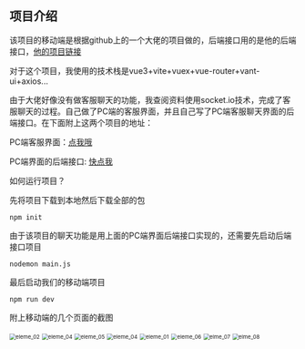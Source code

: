 ## 项目介绍

该项目的移动端是根据github上的一个大佬的项目做的，后端接口用的是他的后端接口，[他的项目链接](https://github.com/bailicangdu/vue2-elm)

对于这个项目，我使用的技术栈是vue3+vite+vuex+vue-router+vant-ui+axios...

由于大佬好像没有做客服聊天的功能，我查阅资料使用socket.io技术，完成了客服聊天的过程。自己做了PC端的客服界面，并且自己写了PC端客服聊天界面的后端接口。在下面附上这两个项目的地址：

PC端客服界面：[点我哦](https://github.com/ce-zhou/elme_service)

PC端界面的后端接口: [快点我](https://github.com/ce-zhou/eleme_socket)

如何运行项目？

先将项目下载到本地然后下载全部的包

```
npm init
```

由于该项目的聊天功能是用上面的PC端界面后端接口实现的，还需要先启动后端接口项目

```
nodemon main.js
```

最后启动我们的移动端项目

```
npm run dev
```

附上移动端的几个页面的截图



<img src="C:\Users\86158\Pictures\Saved Pictures\eleme_02.png" alt="eleme_02" style="zoom: 67%;" />

<img src="C:\Users\86158\Pictures\Saved Pictures\eleme_04.png" alt="eleme_04" style="zoom:67%;" />

<img src="C:\Users\86158\Pictures\Saved Pictures\eleme_05.png" alt="eleme_05" style="zoom:67%;" />

<img src="C:\Users\86158\Pictures\Saved Pictures\eleme_04.png" alt="eleme_04" style="zoom:67%;" />

<img src="C:\Users\86158\Pictures\Saved Pictures\eleme_01.png" alt="eleme_01" style="zoom:67%;" />

<img src="C:\Users\86158\Pictures\Saved Pictures\eleme_06.png" alt="eleme_06" style="zoom:67%;" />

<img src="C:\Users\86158\Pictures\Saved Pictures\elme_07.png" alt="elme_07" style="zoom:67%;" />

<img src="C:\Users\86158\Pictures\Saved Pictures\elme_08.png" alt="elme_08" style="zoom:67%;" />



